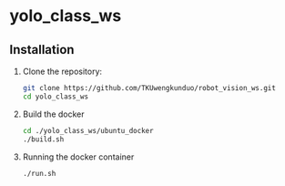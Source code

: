 # yolo_class_ws

## Installation
1. Clone the repository:
   ```bash
   git clone https://github.com/TKUwengkunduo/robot_vision_ws.git
   cd yolo_class_ws
   ```
2. Build the docker
   ```bash
   cd ./yolo_class_ws/ubuntu_docker
   ./build.sh
   ```

3. Running the docker container
   ```bash
   ./run.sh
   ```